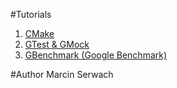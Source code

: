 #Tutorials
1. [CMake](https://github.com/iblis-ms/tutorials/tree/master/Cpp/CMake)
2. [GTest & GMock](https://github.com/iblis-ms/tutorials/tree/master/Cpp/GTest_GMock)
3. [GBenchmark (Google Benchmark)](https://github.com/iblis-ms/tutorials/tree/master/Cpp/GBenchmark)

#Author
Marcin Serwach
